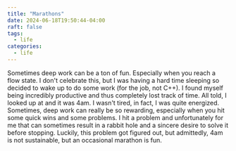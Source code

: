 ```yaml
---
title: "Marathons"
date: 2024-06-18T19:50:44-04:00
raft: false
tags:
  - life
categories:
  - life
---
```


Sometimes deep work can be a ton of fun.  Especially when you reach a flow state.  I don't celebrate this, but I was having a hard time sleeping so decided to wake up to do some work (for the job, not C++).  I found myself being incredibly productive and thus completely lost track of time.  All told, I looked up at and it was 4am.  I wasn't tired, in fact, I was quite energized.  Sometimes, deep work can really be so rewarding, especially when you hit some quick wins and some problems.  I hit a problem and unfortunately for me that can sometimes result in a rabbit hole and a sincere desire to solve it before stopping.  Luckily, this problem got figured out, but admittedly, 4am is not sustainable, but an occasional marathon is fun.